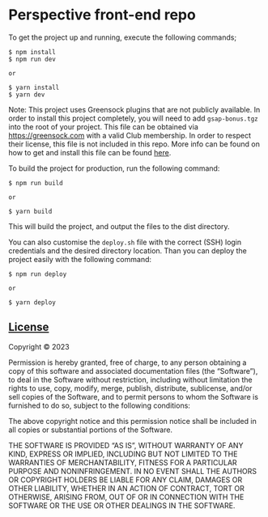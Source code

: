 # Perspective front-end repo


To get the project up and running, execute the following commands;

```
$ npm install
$ npm run dev

or

$ yarn install
$ yarn dev
```

Note: This project uses Greensock plugins that are not publicly available. In order to install this project completely, you will need to add `gsap-bonus.tgz` into the root of your project. This file can be obtained via https://greensock.com with a valid Club membership. In order to respect their license, this file is not included in this repo. More info can be found on how to get and install this file can be found [here](https://youtu.be/5nxNuVJxBaM?t=195).

To build the project for production, run the following command:
```
$ npm run build 

or 

$ yarn build
```
This will build the project, and output the files to the dist directory.


You can also customise the `deploy.sh` file with the correct (SSH) login credentials and the desired directory location. Than you can deploy the project easily with the following command:

```
$ npm run deploy 

or 

$ yarn deploy
```


## [License](https://github.com/JeffreyArts/create-jeff-backend/blob/master/LICENSE)

Copyright © 2023 <Jeffrey Arts>

Permission is hereby granted, free of charge, to any person obtaining a copy of this software and associated documentation files (the “Software”), to deal in the Software without restriction, including without limitation the rights to use, copy, modify, merge, publish, distribute, sublicense, and/or sell copies of the Software, and to permit persons to whom the Software is furnished to do so, subject to the following conditions:

The above copyright notice and this permission notice shall be included in all copies or substantial portions of the Software.

THE SOFTWARE IS PROVIDED “AS IS”, WITHOUT WARRANTY OF ANY KIND, EXPRESS OR IMPLIED, INCLUDING BUT NOT LIMITED TO THE WARRANTIES OF MERCHANTABILITY, FITNESS FOR A PARTICULAR PURPOSE AND NONINFRINGEMENT. IN NO EVENT SHALL THE AUTHORS OR COPYRIGHT HOLDERS BE LIABLE FOR ANY CLAIM, DAMAGES OR OTHER LIABILITY, WHETHER IN AN ACTION OF CONTRACT, TORT OR OTHERWISE, ARISING FROM, OUT OF OR IN CONNECTION WITH THE SOFTWARE OR THE USE OR OTHER DEALINGS IN THE SOFTWARE.
